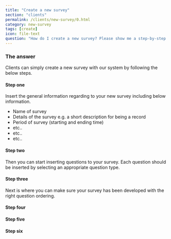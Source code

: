 ```yaml
---
title: "Create a new survey"
section: "clients"
permalink: /clients/new-survey/0.html
category: new-survey
tags: [create]
icon: file-text
question: "How do I create a new survey? Please show me a step-by-step instruction in details so I can follow it very precisely."
---
```


### The answer

Clients can simply create a new survey with our system by following the below steps.

#### Step one

Insert the general information regarding to your new survey including below information.

- Name of survey
- Details of the survey e.g. a short description for being a record
- Period of survey (starting and ending time)
- etc..
- etc..
- etc..



#### Step two

Then you can start inserting questions to your survey. Each question should be inserted by selecting an appropriate question type.

#### Step three

Next is where you can make sure your survey has been developed with the right question ordering.

#### Step four

#### Step five

#### Step six
